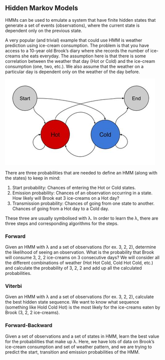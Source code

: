 ## Hidden Markov Models

HMMs can be used to emulate a system that have finite hidden states that generate a set of events (observations), where the current state is dependent only on the previous state.

A very popular (and trivial) example that could use HMM is weather prediction using ice-cream consumption. The problem is that you have access to a 10-year old Brook’s diary where she records the number of ice-creams she eats everyday. The assumption here is that there is some correlation between the weather that day (Hot or Cold) and the ice-cream consumption (one, two, etc.). We also assume that the weather on a particular day is dependent only on the weather of the day before.

![Ice-cream Example](/docs/images/HMMHotCold.jpg)

There are three probabilities that are needed to define an HMM (along with the states) to keep in mind:

  1. Start probability: Chances of entering the Hot or Cold states.
  2. Emission probability: Chances of an observation occurring in a state. How likely will Brook eat 3 ice-creams on a Hot day?
  3. Transmission probability: Chances of going from one state to another. Chances of going from a Hot day to a Cold day.
  
These three are usually symbolised with λ. In order to learn the λ, there are three steps and corresponding algorithms for the steps.

### Forward

Given an HMM with λ and a set of observations (for ex. 3, 2, 2), determine the likelihood of seeing an observation. What is the probability that Brook will consume 3, 2, 2 ice-creams on 3 consecutive days? We will consider all the different combinations of weather (Hot Hot Cold, Cold Hot Cold, etc.) and calculate the probability of 3, 2, 2 and add up all the calculated probabilities.

### Viterbi

Given an HMM with λ and a set of observations (for ex. 3, 2, 2), calculate the best hidden state sequence. We want to know what sequence (something like Hold Cold Hot) is the most likely for the ice-creams eaten by Brook (3, 2, 2 ice-creams). 

### Forward-Backward

Given a set of observations and a set of states in HMM, learn the best value for the probabilities that make up λ. Here, we have lots of data on Brook’s ice-cream consumption and set of weather pattern, and we are trying to predict the start, transition and emission probabilities of the HMM.

